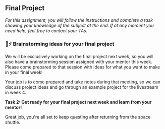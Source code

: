 ## Final Project

*For this assignment, you will follow the instructions and complete a task showing your knowledge of the subject at the end. If at any moment you need help, feel free to contact your TAs.*

### :brain::zap: Brainstorming ideas for your final project

We will be exclusively working on the final project next week, so you will also have a brainstorming session assigned with your mentor this week. Please come prepared to that session with ideas for what you want to make in your final week!

Your job is to come prepared and take notes during that meeting, so we can discuss project ideas and go through an example project for the livestream in week 4.

**Task 2: Get ready for your final project next week and learn from your mentor!**


Great job, you're all set to keep questing after returning from the space shuttle.
